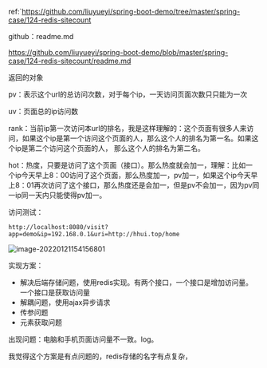 ref:`https://github.com/liuyueyi/spring-boot-demo/tree/master/spring-case/124-redis-sitecount

github：readme.md

https://github.com/liuyueyi/spring-boot-demo/blob/master/spring-case/124-redis-sitecount/readme.md

返回的对象

pv：表示这个url的总访问次数，对于每个ip，一天访问页面次数只只能为一次



uv：页面总的ip访问数



rank：当前ip第一次访问本url的排名，我是这样理解的：这个页面有很多人来访问，如果这个ip是第一个访问这个页面的人，那么这个人的排名为第一名。如果这个ip是第二个访问这个页面的人， 那么这个人的排名为第二名。



hot：热度，只要是访问了这个页面（接口）。那么热度就会加一，理解：比如一个ip今天早上8：00访问了这个页面，那么热度加一，pv加一，如果这个ip今天早上8：01再次访问了这个接口，那么热度还是会加一，但是pv不会加一，因为pv同一ip同一天内只能使得pv加一。



访问测试：

```
http://localhost:8080/visit?app=demo&ip=192.168.0.1&uri=http://hhui.top/home
```



![image-20220121154156801](C:\Users\pzhang36\AppData\Roaming\Typora\typora-user-images\image-20220121154156801.png)



实现方案：

- 解决后端存储问题，使用redis实现。有两个接口，一个接口是增加访问量。一个接口是获取访问量
- 解耦问题，使用ajax异步请求
- 传参问题
- 元素获取问题

出现问题：电脑和手机页面访问量不一致。log。



我觉得这个方案是有点问题的，redis存储的名字有点复杂，
